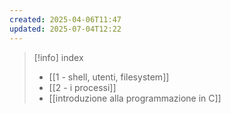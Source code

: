 ```yaml
---
created: 2025-04-06T11:47
updated: 2025-07-04T12:22
---
```

>[!info] index
>- [[1 - shell, utenti, filesystem]]
>- [[2 - i processi]]
>- [[introduzione alla programmazione in C]]